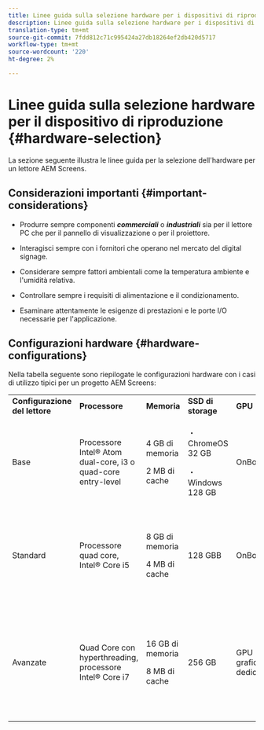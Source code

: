```yaml
---
title: Linee guida sulla selezione hardware per i dispositivi di riproduzione
description: Linee guida sulla selezione hardware per i dispositivi di riproduzione
translation-type: tm+mt
source-git-commit: 7fdd812c71c995424a27db18264ef2db420d5717
workflow-type: tm+mt
source-wordcount: '220'
ht-degree: 2%

---
```



# Linee guida sulla selezione hardware per il dispositivo di riproduzione {#hardware-selection}

La sezione seguente illustra le linee guida per la selezione dell&#39;hardware per un lettore AEM Screens.

## Considerazioni importanti {#important-considerations}

* Produrre sempre componenti ***commerciali*** o ***industriali*** sia per il lettore PC che per il pannello di visualizzazione o per il proiettore.

* Interagisci sempre con i fornitori che operano nel mercato del digital signage.
* Considerare sempre fattori ambientali come la temperatura ambiente e l&#39;umidità relativa.
* Controllare sempre i requisiti di alimentazione e il condizionamento.
* Esaminare attentamente le esigenze di prestazioni e le porte I/O necessarie per l&#39;applicazione.

## Configurazioni hardware {#hardware-configurations}

Nella tabella seguente sono riepilogate le configurazioni hardware con i casi di utilizzo tipici per un progetto AEM Screens:

<table>
 <tbody>
  <tr>
   <tr>
   <td><strong>Configurazione del lettore</strong></td>
   <td><strong>Processore</strong></td>
   <td><strong>Memoria</strong></td>
   <td><strong>SSD di storage</strong></td>
   <td><strong>GPU</strong></td>
   <td><strong>Visualizzazione</strong></td>
   <td><strong>I/O</strong></td>
   <td><strong>Casi di utilizzo tipici</strong></td>
  </tr>
  <tr>
   <td>Base</td>
   <td>Processore Intel® Atom dual-core, i3 o quad-core entry-level</td>
   <td><p>4 GB di memoria</p> <p>2 MB di cache</p> </td>
   <td><p>・ ChromeOS 32 GB</p> <p>・ Windows 128 GB</p> </td>
   <td>OnBoard</td>
   <td>1920x1080</td>
   <td>DVI,<br /> Ethernet / Wireless,<br /> 2 x USB</td>
   <td>
    <ul>
     <li>Ciclo a schermo intero standard<br /> </li>
     <li>Frazionamento del giorno</li>
    </ul> </td>
  </tr>
  <tr>
   <td>Standard</td>
   <td>Processore quad core, Intel® Core i5</td>
   <td><p>8 GB di memoria</p> <p>4 MB di cache</p> </td>
   <td>128 GBB</td>
   <td>OnBoard</td>
   <td>3840x2160 (4K)</td>
   <td>DVI, HDMI<br /> Ethernet / Wireless,<br /> 2 x USB</td>
   <td>
    <ul>
     <li>Contenuto dinamico sorgente singola</li>
     <li>Semplice interattivo</li>
     <li>1-3 Layout delle aree</li>
    </ul> </td>
  </tr>
  <tr>
   <td>Avanzate </td>
   <td>Quad Core con hyperthreading, processore Intel® Core i7</td>
   <td><p>16 GB di memoria</p> <p>8 MB di cache</p> </td>
   <td>256 GB</td>
   <td>GPU grafica dedicata</td>
   <td>3840x2160 (4K)</td>
   <td>DVI, HDMI<br /> Ethernet / Wireless,<br /> 4 x USB</td>
   <td>
    <ul>
     <li>4 o più aree contenuto, riproduzione video simultanea</li>
     <li>Interattivo multipagina</li>
     <li>Attivatori di dati multi-sorgente</li>
    </ul> </td>
  </tr>
 </tbody>
</table>
